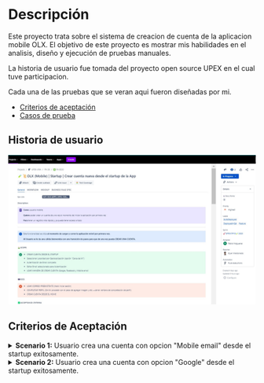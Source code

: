# Descripción

Este proyecto trata sobre el sistema de creacion de cuenta de la aplicacion mobile OLX.
El objetivo de este proyecto es mostrar mis habilidades en el analisis, diseño y ejecución de pruebas manuales.

La historia de usuario fue tomada del proyecto open source UPEX en el cual tuve participacion.

Cada una de las pruebas que se veran aqui fueron diseñadas por mi.

* [Criterios de aceptación]()
* [Casos de prueba]()
  

## Historia de usuario
  
![](https://github.com/Pablo-n15/Proyecto-2/blob/main/USER%20STORY.jpg)


## Criterios de Aceptación

<details>
<summary>
<b>Scenario 1:</b> Usuario crea una cuenta con opcion "Mobile email" desde el startup exitosamente.
</summary>
<br>
 <em> <b>WHEN</b> Usuario selecciona un país.
  
  <b>And</b> Selecciona o ingresa un email de cuenta no registrada con la opción "mobile email" para continuar manualmente.
  
  <b>And</b> Autentica el email atraves de un envio de codigo al emaul usado.
  
  <b>And</b> Crea una contraseña de usuario.
  
  <b>And</b> Selecciona una localidad (por geolocalización o agrega manualmente).
  
  <b>THEN</b> Usuario entra al Homepage de la App como usuario registrado.
  
  <b>And</b> Tiene acceso a todas las opciones de la App como usuario registrado.
  
  <b>And</b> En el tab "MI CUENTA" se habilita el proceso de "Completar mi cuenta" (si se omitieron los pasos de completar cuenta).
</details></em>

<details>
<summary>
<b>Scenario 2:</b> Usuario crea una cuenta con opcion "Google" desde el startup exitosamente.
</summary>
<br>
  <em>
    <b>WHEN</b> Uusario selecciona un país.
    
    <b>And</b> Selecciona un email de cuenta NO REGISTRADA con la opción "Google" para continuar automático.
    
    <b>And</b> Selecciona una localidad (por geolocalización o agrega manualmente).
    
    <b>THEN</b> Usuario entra al Homepage de la App como usuario registrado.
    
    <b>And</b> Tiene acceso a todas las opciones de la App como usuario registrado.
    
    <b>And</b> En el tab "MI CUENTA" se habilita el proceso de "Completar mi cuenta" (si se omitieron los pasos de completar cuenta).
</details> </em>
